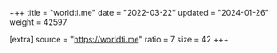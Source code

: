 +++
title = "worldti.me"
date = "2022-03-22"
updated = "2024-01-26"
weight = 42597

[extra]
source = "https://worldti.me"
ratio = 7
size = 42
+++
